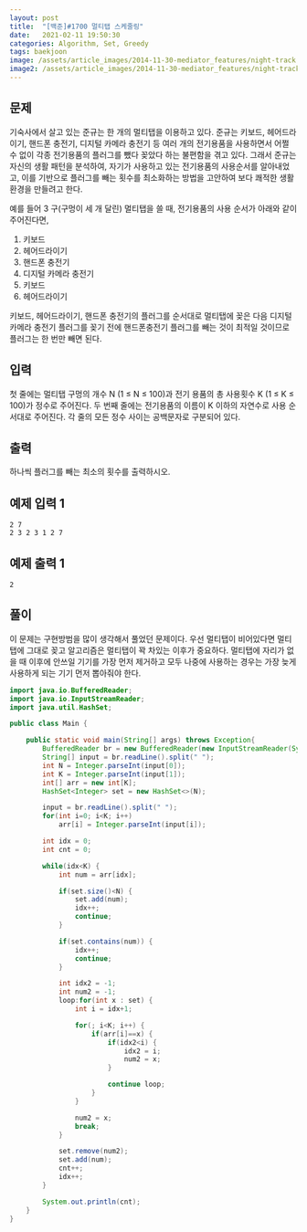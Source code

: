 ```yaml
---
layout: post
title:  "[백준]#1700 멀티탭 스케줄링"
date:   2021-02-11 19:50:30
categories: Algorithm, Set, Greedy
tags: baekjoon
image: /assets/article_images/2014-11-30-mediator_features/night-track.JPG
image2: /assets/article_images/2014-11-30-mediator_features/night-track-mobile.JPG
---
```


문제
--------------------

기숙사에서 살고 있는 준규는 한 개의 멀티탭을 이용하고 있다. 준규는 키보드, 헤어드라이기, 핸드폰 충전기, 디지털 카메라 충전기 등 여러 개의 전기용품을 사용하면서 어쩔 수 없이 각종 전기용품의 플러그를 뺐다 꽂았다 하는 불편함을 겪고 있다. 그래서 준규는 자신의 생활 패턴을 분석하여, 자기가 사용하고 있는 전기용품의 사용순서를 알아내었고, 이를 기반으로 플러그를 빼는 횟수를 최소화하는 방법을 고안하여 보다 쾌적한 생활환경을 만들려고 한다.

예를 들어 3 구(구멍이 세 개 달린) 멀티탭을 쓸 때, 전기용품의 사용 순서가 아래와 같이 주어진다면, 

1.  키보드
2.  헤어드라이기
3.  핸드폰 충전기
4.  디지털 카메라 충전기
5.  키보드
6. 헤어드라이기

키보드, 헤어드라이기, 핸드폰 충전기의 플러그를 순서대로 멀티탭에 꽂은 다음 디지털 카메라 충전기 플러그를 꽂기 전에 핸드폰충전기 플러그를 빼는 것이 최적일 것이므로 플러그는 한 번만 빼면 된다. 

입력
---------------------------

첫 줄에는 멀티탭 구멍의 개수 N (1 ≤ N ≤ 100)과 전기 용품의 총 사용횟수 K (1 ≤ K ≤ 100)가 정수로 주어진다. 두 번째 줄에는 전기용품의 이름이 K 이하의 자연수로 사용 순서대로 주어진다. 각 줄의 모든 정수 사이는 공백문자로 구분되어 있다. 

출력
----------------

하나씩 플러그를 빼는 최소의 횟수를 출력하시오. 

예제 입력 1 
----------------------

```
2 7
2 3 2 3 1 2 7
```

예제 출력 1 
------------------------

```
2
```

풀이
--------------------------

이 문제는 구현방범을 많이 생각해서 풀었던 문제이다. 우선 멀티탭이 비어있다면 멀티탭에 그대로 꽂고 알고리즘은 멀티탭이 꽉 차있는 이후가 중요하다. 멀티탭에 자리가 없을 때 이후에 안쓰일 기기를 가장 먼저 제거하고
모두 나중에 사용하는 경우는 가장 늦게 사용하게 되는 기기 먼저 뽑아줘야 한다.

```java
import java.io.BufferedReader;
import java.io.InputStreamReader;
import java.util.HashSet;

public class Main {

    public static void main(String[] args) throws Exception{
        BufferedReader br = new BufferedReader(new InputStreamReader(System.in));
        String[] input = br.readLine().split(" ");
        int N = Integer.parseInt(input[0]);
        int K = Integer.parseInt(input[1]);
        int[] arr = new int[K];
        HashSet<Integer> set = new HashSet<>(N);

        input = br.readLine().split(" ");
        for(int i=0; i<K; i++)
            arr[i] = Integer.parseInt(input[i]);

        int idx = 0;
        int cnt = 0;

        while(idx<K) {
            int num = arr[idx];

            if(set.size()<N) {
                set.add(num);
                idx++;
                continue;
            }

            if(set.contains(num)) {
                idx++;
                continue;
            }

            int idx2 = -1;
            int num2 = -1;
            loop:for(int x : set) {
                int i = idx+1;

                for(; i<K; i++) {
                    if(arr[i]==x) {
                        if(idx2<i) {
                            idx2 = i;
                            num2 = x;
                        }

                        continue loop;
                    }
                }

                num2 = x;
                break;
            }

            set.remove(num2);
            set.add(num);
            cnt++;
            idx++;
        }

        System.out.println(cnt);
    }
}
```
